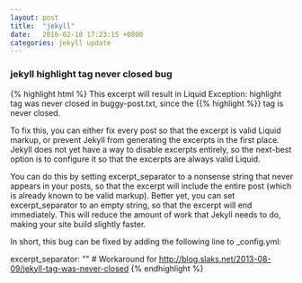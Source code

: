 ```yaml
---
layout: post
title:  "jekyll"
date:   2016-02-18 17:23:15 +0800
categories: jekyll update
---
```


### jekyll highlight tag never closed bug
{% highlight html %}
This excerpt will result in Liquid Exception: highlight tag was never closed in buggy-post.txt, 
since the {{% highlight %}} tag is never closed.

To fix this, you can either fix every post so that the excerpt is valid Liquid markup,
or prevent Jekyll from generating the excerpts in the first place.
Jekyll does not yet have a way to disable excerpts entirely, 
so the next-best option is to configure it so that the excerpts are always valid Liquid.

You can do this by setting excerpt_separator to a nonsense string that never appears in your posts, 
so that the excerpt will include the entire post (which is already known to be valid markup).
Better yet, you can set excerpt_separator to an empty string, so that the excerpt will end immediately.
This will reduce the amount of work that Jekyll needs to do, making your site build slightly faster.

In short, this bug can be fixed by adding the following line to _config.yml:

excerpt_separator: ""   # Workaround for http://blog.slaks.net/2013-08-09/jekyll-tag-was-never-closed
{% endhighlight %}
